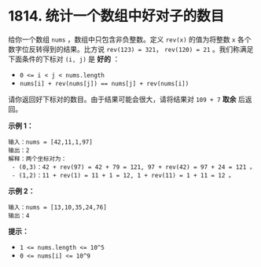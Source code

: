 # 1814. 统计一个数组中好对子的数目

给你一个数组 `nums` ，数组中只包含非负整数。定义 `rev(x)` 的值为将整数 `x` 各个数字位反转得到的结果。比方说 `rev(123) = 321`， `rev(120) = 21` 。我们称满足下面条件的下标对 `(i, j)` 是 **好的** ：

- `0 <= i < j < nums.length`
- `nums[i] + rev(nums[j]) == nums[j] + rev(nums[i])`

请你返回好下标对的数目。由于结果可能会很大，请将结果对 `109 + 7` **取余** 后返回。

**示例 1：**

```()
输入：nums = [42,11,1,97]
输出：2
解释：两个坐标对为：
 - (0,3)：42 + rev(97) = 42 + 79 = 121, 97 + rev(42) = 97 + 24 = 121 。
 - (1,2)：11 + rev(1) = 11 + 1 = 12, 1 + rev(11) = 1 + 11 = 12 。
```

**示例 2：**

```()
输入：nums = [13,10,35,24,76]
输出：4
```

**提示：**

- `1 <= nums.length <= 10^5`
- `0 <= nums[i] <= 10^9`
